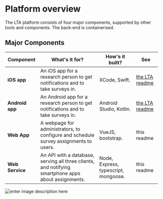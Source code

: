 
# Platform overview
The LTA platform consists of four major components, supported by other tools and components. The back-end is containerised.

## Major Components


| Component            | What's it for?                                                                       | How's it built?                                  | See            |
|-------------|--------------------------------------------------------------------------------------|--------------------------------------------------|----------------|
| **iOS app**     | An iOS app for a research person to get notifications and to take surveys in.                                | XCode, Swift.                      | [the LTA readme](https://github.com/HumlabLu/HumlabLu#readme) |
| **Android app** | An Android app for a research person to get notifications and to take surveys in.                            | Android Studio, Kotlin.   | [the LTA readme](https://github.com/HumlabLu/HumlabLu#readme) |
| **Web App**     | A webpage for administrators, to configure and schedule survey assignments to users. | VueJS, bootstrap.                                | this readme    |
| **Web Service** | An API with a database, serving all three clients, and notifying smartphone apps about assignments.                                    | Node, Express, typescript, mongoose. | this readme    |
 
![enter image description here](https://i.imgur.com/m31ut8t.jpeg)
